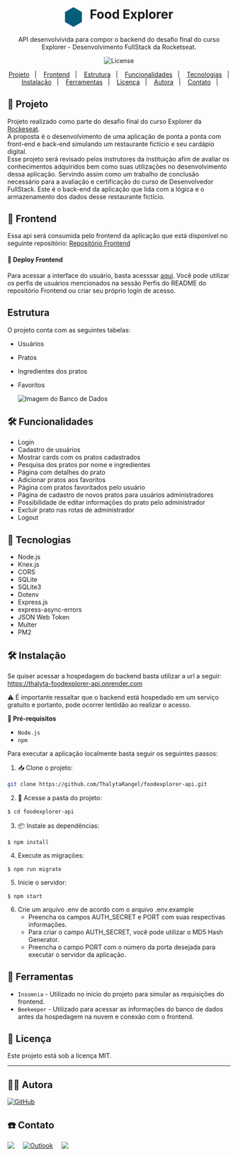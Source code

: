<h1 align="center" style="text-align: center;">
  <img alt="Logo do Food Explorer" src="./src/assets/icon-foodExplorer.svg" style="vertical-align: text-top; margin-right: 10px; width:2.5rem;">
  Food Explorer
</h1>
<p align="center"> 
API desenvolvivida para compor o backend do desafio final do curso Explorer - Desenvolvimento FullStack da Rocketseat. 
</p>

<p align="center">
  <img alt="License" src="https://img.shields.io/static/v1?label=license&message=MIT&color=49AA26&labelColor=000000">
</p>

<p align="center">
  <a href="#-projeto">Projeto</a>&nbsp;&nbsp;&nbsp;|&nbsp;&nbsp;&nbsp;
  <a href="#-frontend">Frontend</a>&nbsp;&nbsp;&nbsp;|&nbsp;&nbsp;&nbsp;
  <a href="#-estrutura">Estrutura</a>&nbsp;&nbsp;&nbsp;|&nbsp;&nbsp;&nbsp;
  <a href="#-funcionalidades">Funcionalidades</a>&nbsp;&nbsp;&nbsp;|&nbsp;&nbsp;&nbsp;
  <a href="#-tecnologias">Tecnologias</a>&nbsp;&nbsp;&nbsp;|&nbsp;&nbsp;&nbsp;
  <a href="#-instalação">Instalação</a>&nbsp;&nbsp;&nbsp;|&nbsp;&nbsp;&nbsp;
  <a href="#-ferramentas">Ferramentas</a>&nbsp;&nbsp;&nbsp;|&nbsp;&nbsp;&nbsp;
  <a href="#-licença">Licença</a>&nbsp;&nbsp;&nbsp;|&nbsp;&nbsp;&nbsp;
  <a href="#-autora">Autora</a>&nbsp;&nbsp;&nbsp;|&nbsp;&nbsp;&nbsp;
  <a href="#-contato">Contato</a>&nbsp;&nbsp;&nbsp;|&nbsp;&nbsp;&nbsp;
</p>

## 📁 Projeto

Projeto realizado como parte do desafio final do curso Explorer da [Rockeseat](https://www.rocketseat.com.br/). <br>
A proposta é o desenvolvimento de uma aplicação de ponta a ponta com front-end e back-end simulando um restaurante fictício e seu cardápio digital. <br>
Esse projeto será revisado pelos instrutores da instituição afim de avaliar os conhecimentos adquiridos bem como suas utilizações no desenvolvimento dessa aplicação. Servindo assim como um trabalho de conclusão necessário para a avaliação e certificação do curso de Desenvolvedor FullStack.
Este é o back-end da aplicação que lida com a lógica e o armazenamento dos dados desse restaurante fictício.

## 🎨 Frontend

Essa api será consumida pelo frontend da aplicação que está disponível no seguinte repositório: [Repositório Frontend](https://github.com/ThalytaRangel/foodexplorer)

#### 🚀 Deploy Frontend

Para acessar a interface do usuário, basta acesssar [aqui](https://thalytafoodexplorer.netlify.app/).
Você pode utilizar os perfis de usuários mencionados na sessão Perfis do README do repositório Frontend ou criar seu próprio login de acesso.

## Estrutura

O projeto conta com as seguintes tabelas:

- Usuários
- Pratos
- Ingredientes dos pratos
- Favoritos

  <img src="https://i.ibb.co/wQQg4xQ/Captura-de-tela-2023-12-01-174531.png" alt="Imagem do Banco de Dados">

## 🛠️ Funcionalidades

- Login
- Cadastro de usuários
- Mostrar cards com os pratos cadastrados
- Pesquisa dos pratos por nome e ingredientes
- Página com detalhes do prato
- Adicionar pratos aos favoritos
- Página com pratos favoritados pelo usuário
- Página de cadastro de novos pratos para usuários administradores
- Possibilidade de editar informações do prato pelo administrador
- Excluir prato nas rotas de administrador
- Logout

## 🦾 Tecnologias

- Node.js
- Knex.js
- CORS
- SQLite
- SQLite3
- Dotenv
- Express.js
- express-async-errors
- JSON Web Token
- Multer
- PM2

## 🛠️ Instalação

Se quiser acessar a hospedagem do backend basta utilizar a url a seguir: https://thalyta-foodexplorer-api.onrender.com <br>

⚠️ É importante ressaltar que o backend está hospedado em um serviço gratuito e portanto, pode ocorrer lentidão ao realizar o acesso.

<strong>🚧 Pré-requisitos </strong> <br>

- `Node.js`
- `npm`

Para executar a aplicação localmente basta seguir os seguintes passos:

1. 📥 Clone o projeto:

```bash
git clone https://github.com/ThalytaRangel/foodexplorer-api.git
```

2. 📂 Acesse a pasta do projeto:

```bash
$ cd foodexplorer-api
```

3. 📦 Instale as dependências:

```
$ npm install
```

4. Execute as migrações:

```
$ npm run migrate
```

5. Inicie o servidor:

```
$ npm start
```

6. Crie um arquivo .env de acordo com o arquivo .env.example
   - Preencha os campos AUTH_SECRET e PORT com suas respectivas informações.
   - Para criar o campo AUTH_SECRET, você pode utilizar o MD5 Hash Generator.
   - Preencha o campo PORT com o número da porta desejada para executar o servidor da aplicação.

## 🔨 Ferramentas

- `Insomnia` - Utilizado no inicio do projeto para simular as requisições do frontend.
- `Beekeeper` - Utilizado para acessar as informações do banco de dados antes da hospedagem na nuvem e conexão com o frontend.

## 📝 Licença

Este projeto está sob a licença MIT.

---

## 👩‍💻 Autora

  <a href="https://github.com/ThalytaRangel" >
    <img alt="GitHub" src="https://img.shields.io/badge/Thalyta Rangel-%23121011.svg?style=for-the-badge&logo=github&logoColor=white" style="vertical-align: text-top; margin-right: 10px;"/> 
  </a>

## ☎️ Contato

<div style="display: flex;" >
<a href="https://www.linkedin.com/in/thalytarangel/" target="_blank"><img src="https://img.shields.io/badge/-LinkedIn-%230077B5?style=for-the-badge&logo=linkedin&logoColor=white" style="margin-right: 2vw" target="_blank"></a>
<br/><br/>
<a href="mailto:thalyta_ornelas@hotmail.com">
<img  alt="Outlook" src="https://img.shields.io/badge/Microsoft_Outlook-0078D4?style=for-the-badge&logo=microsoft-outlook&logoColor=white" style="margin-right: 2vw" target="_blank"/>
</a>
<br/><br/>
<a href="https://discord.com/users/thalytarangel" target="_blank">
<img src="https://img.shields.io/badge/Discord-7289DA?style=for-the-badge&logo=discord&logoColor=white" style="margin-right: 2vw" target="_blank">
</a>
</div>
